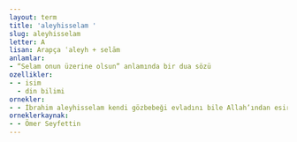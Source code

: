 ```yaml
---
layout: term
title: 'aleyhisselam '
slug: aleyhisselam
letter: A
lisan: Arapça ʿaleyh + selām
anlamlar:
- “Selam onun üzerine olsun” anlamında bir dua sözü
ozellikler:
- - isim
  - din bilimi
ornekler:
- - İbrahim aleyhisselam kendi gözbebeği evladını bile Allah’ından esirgememişti.
orneklerkaynak:
- - Ömer Seyfettin
---
```

